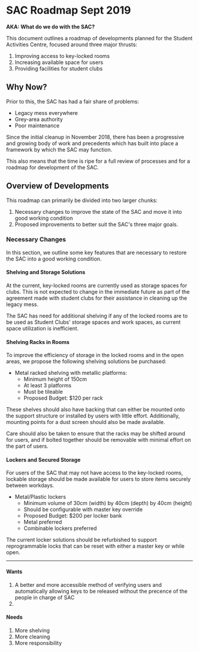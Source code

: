 # SAC Roadmap Sept 2019

**AKA: What do we do with the SAC?**

This document outlines a roadmap of developments planned for the Student Activities Centre, focused around three major thrusts:

1. Improving access to key-locked rooms
2. Increasing available space for users
3. Providing facilities for student clubs

## Why Now?

Prior to this, the SAC has had a fair share of problems:

- Legacy mess everywhere
- Grey-area authority
- Poor maintenance

Since the initial cleanup in November 2018, there has been a progressive and growing body of work and precedents which has built into place a framework by which the SAC may function.

This also means that the time is ripe for a full review of processes and for a roadmap for development of the SAC.

## Overview of Developments

This roadmap can primarily be divided into two larger chunks:

1. Necessary changes to improve the state of the SAC and move it into good working condition
2. Proposed improvements to better suit the SAC's three major goals.

### Necessary Changes

In this section, we outline some key features that are necessary to restore the SAC into a good working condition.

#### Shelving and Storage Solutions

At the current, key-locked rooms are currently used as storage spaces for clubs. This is not expected to change in the immediate future as part of the agreement made with student clubs for their assistance in cleaning up the legacy mess.

The SAC has need for additional shelving if any of the locked rooms are to be used as Student Clubs' storage spaces and work spaces, as current space utilization is inefficient.

#### Shelving Racks in Rooms

To improve the efficiency of storage in the locked rooms and in the open areas, we propose the following shelving solutions be purchased:

- Metal racked shelving with metallic platforms:
  - Minimum height of 150cm
  - At least 3 platforms
  - Must be tileable
  - Proposed Budget: \$120 per rack

These shelves should also have backing that can either be mounted onto the support structure or installed by users with little effort. Additionally, mounting points for a dust screen should also be made available.

Care should also be taken to ensure that the racks may be shifted around for users, and if bolted together should be removable with minimal effort on the part of users.

#### Lockers and Secured Storage

For users of the SAC that may not have access to the key-locked rooms, lockable storage should be made available for users to store items securely between workdays.

- Metal/Plastic lockers
  - Minimum volume of 30cm (width) by 40cm (depth) by 40cm (height)
  - Should be configurable with master key override
  - Proposed Budget: \$200 per locker bank
  - Metal preferred
  - Combinable lockers preferred

The current locker solutions should be refurbished to support reprogrammable locks that can be reset with either a master key or while open.

---

#### Wants

1. A better and more accessible method of verifying users and automatically allowing keys to be released without the precence of the people in charge of SAC
2.

#### Needs

1. More shelving
2. More cleaning
3. More responsibility
